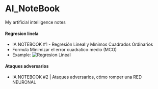# AI_NoteBook
My artificial intelligence notes

#### Regresion linela
- IA NOTEBOOK #1 - Regresión Lineal y Mínimos Cuadrados Ordinarios
- Formula Minimizar el error cuadratico medio (MCO)
- Example:
![Regresion Lineal](https://github.com/FernandoFH/AI_NoteBook/blob/master/RegresionLineal.JPG)

#### Ataques adversarios
- IA NOTEBOOK #2 | Ataques adversarios, cómo romper una RED NEURONAL
